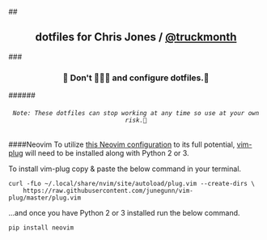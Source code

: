 ##<h2 align="center">dotfiles for Chris Jones / [@truckmonth](https://twitter.com/truckmonth)</h2>

###<h3 align="center">🚨 Don't 🍺🍺🍺 and configure dotfiles.🚨</h3>

######<h6 align="center">`Note: These dotfiles can stop working at any time so use at your own risk.😬`</h6>

####Neovim
To utilize [this Neovim configuration](https://github.com/ipatch/dotfiles/blob/master/config/nvim/init.vim) to its full potential, [vim-plug](https://github.com/junegunn/vim-plug) will need to be installed along with Python 2 or 3.

To install vim-plug copy & paste the below command in your terminal.

```
curl -fLo ~/.local/share/nvim/site/autoload/plug.vim --create-dirs \
    https://raw.githubusercontent.com/junegunn/vim-plug/master/plug.vim
```

...and once you have Python 2 or 3 installed run the below command.

```
pip install neovim
```
